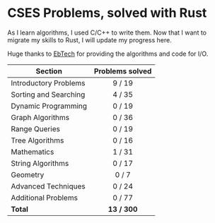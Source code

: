 # CSES Problems, solved with Rust

As I learn algorithms, I used C/C++ to write them. Now that I want to migrate my skills to Rust, I will update my progress here.

Huge thanks to [EbTech](https://github.com/EbTech/rust-algorithms) for providing the algorithms and code for I/O.

| Section               | Problems solved |
| --------------------- |:---------------:|
| Introductory Problems | 9 / 19          |
| Sorting and Searching | 4 / 35          |
| Dynamic Programming   | 0 / 19          |
| Graph Algorithms      | 0 / 36          |
| Range Queries         | 0 / 19          |
| Tree Algorithms       | 0 / 16          |
| Mathematics           | 1 / 31          |
| String Algorithms     | 0 / 17          |
| Geometry              | 0 / 7           |
| Advanced Techniques   | 0 / 24          |
| Additional Problems   | 0 / 77          |
| **Total**             | **13 / 300**    |